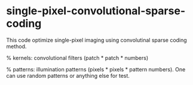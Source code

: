 # single-pixel-convolutional-sparse-coding
This code optimize single-pixel imaging using convolutinal sparse coding method.

% kernels: convolutional filters (patch * patch * numbers)

% patterns: illumination patterns (pixels * pixels * pattern numbers). 
One can use random patterns or anything else for test.
